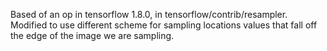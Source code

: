 Based of an op in tensorflow 1.8.0, in tensorflow/contrib/resampler. Modified
to use different scheme for sampling locations values that fall off the edge of
the image we are sampling.